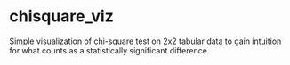 # chisquare_viz

Simple visualization of chi-square test on 2x2 tabular data to gain intuition for what counts as a statistically significant difference.

